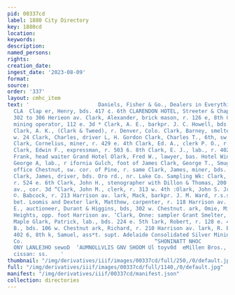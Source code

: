 ```yaml
---
pid: 00337cd
label: 1880 City Directory
key: 1880cd
location: 
keywords: 
description: 
named_persons: 
rights: 
creation_date: 
ingest_date: '2023-08-09'
format: 
source: 
order: '337'
layout: cmhc_item
text: '                      Daniels, Fisher & Go., Dealers in Everything,  CLA 107
  CLA  Clap er, Henry, bds. 417 ¢. 6th CLARENDON HOTEL, Streeter & Chapin, props,
  302 to 306 Herieon av. Clark, Alexander, brick mason, r. 126 e, 8th Clark, Asa W.,
  mining operator, 112 e. 3d * Clark, A. E., barkpr. J. C. Howell, bds. 626 w. Chestnut
  Clark, A. K., (Clark & Tweed), r. Denver, Colo. Clark, Barney, smelter, bds. 504
  w. 24 Clark, Charles, driver L, H. Gordon Clark, Charles T., 6th, sw. cor. Poplar
  Clark, Cornelius, miner, r. 429 e. 4th Clark, Ed. A., clerk P. O., r. 282 w. 4th
  Clark, Edwin F., expressman, r. 503 6. 8th Clark, E. J., lab., r. 402 e. 8th Clark,
  Frank, head waiter Grand Hotel Olark, Fred W., lawyer, bas. Hotel Windsor Clark,
  George A, lab., r ifornia Gulch, foot of James Clark, George T., Smuggler Mine,
  office Chestnut, sw. cor. of Pine, r. same Clark, James, miner, bds. head e. 4th
  Clark, James, driver, bds. Oro rd., nr. Lake Co. Sampling Wk: Clark, John, miner,
  r. 524 e. 6th Clark, John H., stenographer with Dillon & Thomas, 200 Harri- gon
  av., cor. 3d “Clark, John M., clerk, r. 313 w. 4th :Olark, John S. Jr., clerk E.
  ©. Babcock, r. 213 Harrison av. lark, Mack, barkpr. J. M. Ward, r.s.s. 2d st. south,
  bet. Loomis and Dexter lark, Matthew, carpenter, r. 118 Harrison av. Clark, Newman
  E., auctioneer, Durant & Higgins, bds, 302 w. Chestnut. ark, Omie, Miss, r. POEL
  Heights, opp. foot Harrison av. ‘Clark, Onne: sampler Grant Smelter, bds. 211 s.
  Maple Glark, Patrick, lab., bds. 224 e. 5th lark, Robert, r. 128 e. 4th lark, Robert
  B., bds. 106 w. Chestnut ark, Richard, r. 210 Harrison av. lark, R. EL, lab. r.
  402 6, 8th k, Samuel, ass*t. supt. Adelaide Consolidated Silver Mining and Smelting
  Co.                                          “SHONINATT NHOC              "JAY NOSIUUVH
  ONY LANLE3HO sewoD  ‘AUMNOLLVLIS GNV SHOOM Ul toyv0d  eMillen Bros., Wholesale Grocers,
  cissan: ss.    '
thumbnail: "/img/derivatives/iiif/images/00337cd/full/250,/0/default.jpg"
full: "/img/derivatives/iiif/images/00337cd/full/1140,/0/default.jpg"
manifest: "/img/derivatives/iiif/00337cd/manifest.json"
collection: directories
---
```

